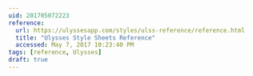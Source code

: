 ```yaml
---
uid: 201705072223
reference:
  url: https://ulyssesapp.com/styles/ulss-reference/reference.html
  title: "Ulysses Style Sheets Reference"
  accessed: May 7, 2017 10:23:40 PM
tags: [reference, Ulysses]
draft: true
---
```

